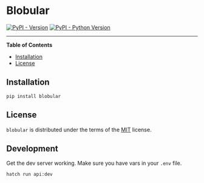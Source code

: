 # Blobular

[![PyPI - Version](https://img.shields.io/pypi/v/blobular.svg)](https://pypi.org/project/blobular)
[![PyPI - Python Version](https://img.shields.io/pypi/pyversions/blobular.svg)](https://pypi.org/project/blobular)

-----

**Table of Contents**

- [Installation](#installation)
- [License](#license)

## Installation

```console
pip install blobular
```

## License

`blobular` is distributed under the terms of the [MIT](https://spdx.org/licenses/MIT.html) license.

## Development

Get the dev server working. Make sure you have vars in your `.env` file.

```sh
hatch run api:dev
```